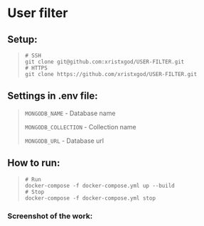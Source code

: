 # User filter


## Setup:
> ```shell
> # SSH
> git clone git@github.com:xristxgod/USER-FILTER.git
> # HTTPS
> git clone https://github.com/xristxgod/USER-FILTER.git
> ```


## Settings in .env file:
> `MONGODB_NAME` - Database name
> 
> `MONGODB_COLLECTION` - Collection name
> 
> `MONGODB_URL` - Database url


## How to run:
> ```shell
> # Run
> docker-compose -f docker-compose.yml up --build
> # Stop
> docker-compose -f docker-compose.yml stop
> ```


### Screenshot of the work:
